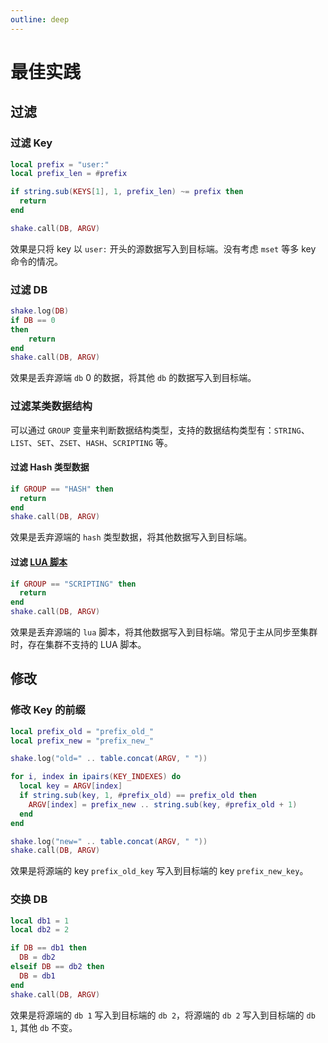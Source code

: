 ```yaml
---
outline: deep
---
```


# 最佳实践

## 过滤

### 过滤 Key

```lua
local prefix = "user:"
local prefix_len = #prefix

if string.sub(KEYS[1], 1, prefix_len) ~= prefix then
  return
end

shake.call(DB, ARGV)
```

效果是只将 key 以 `user:` 开头的源数据写入到目标端。没有考虑 `mset` 等多 key 命令的情况。

### 过滤 DB

```lua
shake.log(DB)
if DB == 0
then
    return
end
shake.call(DB, ARGV)
```

效果是丢弃源端 `db` 0 的数据，将其他 `db` 的数据写入到目标端。


### 过滤某类数据结构

可以通过 `GROUP` 变量来判断数据结构类型，支持的数据结构类型有：`STRING`、`LIST`、`SET`、`ZSET`、`HASH`、`SCRIPTING` 等。

#### 过滤 Hash 类型数据
```lua
if GROUP == "HASH" then
  return
end
shake.call(DB, ARGV)
```

效果是丢弃源端的 `hash` 类型数据，将其他数据写入到目标端。

#### 过滤 [LUA 脚本](https://redis.io/docs/interact/programmability/eval-intro/)

```lua
if GROUP == "SCRIPTING" then
  return
end
shake.call(DB, ARGV)
```

效果是丢弃源端的 `lua` 脚本，将其他数据写入到目标端。常见于主从同步至集群时，存在集群不支持的 LUA 脚本。

## 修改

### 修改 Key 的前缀

```lua
local prefix_old = "prefix_old_"
local prefix_new = "prefix_new_"

shake.log("old=" .. table.concat(ARGV, " "))

for i, index in ipairs(KEY_INDEXES) do
  local key = ARGV[index]
  if string.sub(key, 1, #prefix_old) == prefix_old then
    ARGV[index] = prefix_new .. string.sub(key, #prefix_old + 1)
  end
end

shake.log("new=" .. table.concat(ARGV, " "))
shake.call(DB, ARGV)
```
效果是将源端的 key `prefix_old_key` 写入到目标端的 key `prefix_new_key`。

### 交换 DB
    
```lua
local db1 = 1
local db2 = 2

if DB == db1 then
  DB = db2
elseif DB == db2 then
  DB = db1
end
shake.call(DB, ARGV)
```

效果是将源端的 `db 1` 写入到目标端的 `db 2`，将源端的 `db 2` 写入到目标端的 `db 1`, 其他 `db` 不变。